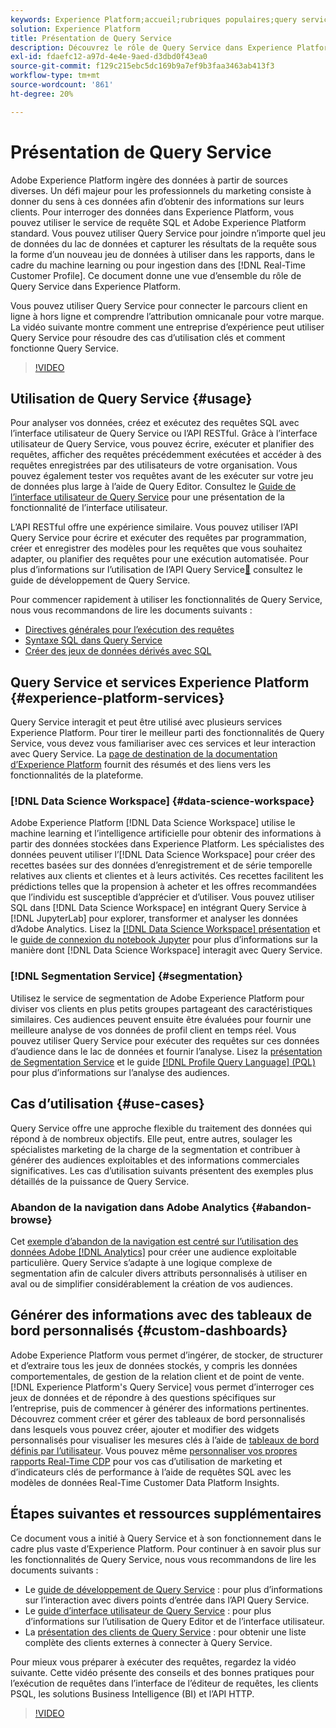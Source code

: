 ```yaml
---
keywords: Experience Platform;accueil;rubriques populaires;query service;Query service;requête
solution: Experience Platform
title: Présentation de Query Service
description: Découvrez le rôle de Query Service dans Experience Platform.
exl-id: fdaefc12-a97d-4e4e-9aed-d3dbd0f43ea0
source-git-commit: f129c215ebc5dc169b9a7ef9b3faa3463ab413f3
workflow-type: tm+mt
source-wordcount: '861'
ht-degree: 20%

---
```


# Présentation de Query Service

Adobe Experience Platform ingère des données à partir de sources diverses. Un défi majeur pour les professionnels du marketing consiste à donner du sens à ces données afin d’obtenir des informations sur leurs clients. Pour interroger des données dans Experience Platform, vous pouvez utiliser le service de requête SQL et Adobe Experience Platform standard. Vous pouvez utiliser Query Service pour joindre n’importe quel jeu de données du lac de données et capturer les résultats de la requête sous la forme d’un nouveau jeu de données à utiliser dans les rapports, dans le cadre du machine learning ou pour ingestion dans des [!DNL Real-Time Customer Profile]. Ce document donne une vue d’ensemble du rôle de Query Service dans Experience Platform.

Vous pouvez utiliser Query Service pour connecter le parcours client en ligne à hors ligne et comprendre l’attribution omnicanale pour votre marque. La vidéo suivante montre comment une entreprise d’expérience peut utiliser Query Service pour résoudre des cas d’utilisation clés et comment fonctionne Query Service.

>[!VIDEO](https://video.tv.adobe.com/v/29795?quality=12&learn=on)

## Utilisation de Query Service {#usage}

Pour analyser vos données, créez et exécutez des requêtes SQL avec l’interface utilisateur de Query Service ou l’API RESTful.
Grâce à l’interface utilisateur de Query Service, vous pouvez écrire, exécuter et planifier des requêtes, afficher des requêtes précédemment exécutées et accéder à des requêtes enregistrées par des utilisateurs de votre organisation. Vous pouvez également tester vos requêtes avant de les exécuter sur votre jeu de données plus large à l’aide de Query Editor. Consultez le [Guide de l’interface utilisateur de Query Service](ui/overview.md) pour une présentation de la fonctionnalité de l’interface utilisateur.

L’API RESTful offre une expérience similaire. Vous pouvez utiliser l’API Query Service pour écrire et exécuter des requêtes par programmation, créer et enregistrer des modèles pour les requêtes que vous souhaitez adapter, ou planifier des requêtes pour une exécution automatisée. Pour plus d’informations sur l’utilisation de l’API Query Service[&#128279;](api/getting-started.md) consultez le guide de développement de Query Service.

Pour commencer rapidement à utiliser les fonctionnalités de Query Service, nous vous recommandons de lire les documents suivants :

- [Directives générales pour l’exécution des requêtes](./best-practices/writing-queries.md)
- [Syntaxe SQL dans Query Service](./sql/syntax.md)
- [Créer des jeux de données dérivés avec SQL](./data-distiller/derived-datasets/create-derived-datasets-with-sql.md)

## Query Service et services Experience Platform {#experience-platform-services}

Query Service interagit et peut être utilisé avec plusieurs services Experience Platform. Pour tirer le meilleur parti des fonctionnalités de Query Service, vous devez vous familiariser avec ces services et leur interaction avec Query Service. La [page de destination de la documentation d’Experience Platform](https://experienceleague.adobe.com/docs/experience-platform.html?lang=fr) fournit des résumés et des liens vers les fonctionnalités de la plateforme.

### [!DNL Data Science Workspace] {#data-science-workspace}

Adobe Experience Platform [!DNL Data Science Workspace] utilise le machine learning et l’intelligence artificielle pour obtenir des informations à partir des données stockées dans Experience Platform. Les spécialistes des données peuvent utiliser l’[!DNL Data Science Workspace] pour créer des recettes basées sur des données d’enregistrement et de série temporelle relatives aux clients et clientes et à leurs activités. Ces recettes facilitent les prédictions telles que la propension à acheter et les offres recommandées que l’individu est susceptible d’apprécier et d’utiliser. Vous pouvez utiliser SQL dans [!DNL Data Science Workspace] en intégrant Query Service à [!DNL JupyterLab] pour explorer, transformer et analyser les données d’Adobe Analytics. Lisez la [[!DNL Data Science Workspace] présentation](../data-science-workspace/home.md) et le [guide de connexion du notebook Jupyter](./clients/jupyter-notebook.md) pour plus d’informations sur la manière dont [!DNL Data Science Workspace] interagit avec Query Service.

### [!DNL Segmentation Service] {#segmentation}

Utilisez le service de segmentation de Adobe Experience Platform pour diviser vos clients en plus petits groupes partageant des caractéristiques similaires. Ces audiences peuvent ensuite être évaluées pour fournir une meilleure analyse de vos données de profil client en temps réel. Vous pouvez utiliser Query Service pour exécuter des requêtes sur ces données d’audience dans le lac de données et fournir l’analyse. Lisez la [présentation de Segmentation Service](../segmentation/home.md) et le guide [[!DNL Profile Query Language] (PQL)](../segmentation/pql/overview.md) pour plus d’informations sur l’analyse des audiences.

## Cas d’utilisation {#use-cases}

Query Service offre une approche flexible du traitement des données qui répond à de nombreux objectifs. Elle peut, entre autres, soulager les spécialistes marketing de la charge de la segmentation et contribuer à générer des audiences exploitables et des informations commerciales significatives. Les cas d’utilisation suivants présentent des exemples plus détaillés de la puissance de Query Service.

### Abandon de la navigation dans Adobe Analytics {#abandon-browse}

Cet [exemple d’abandon de la navigation est centré sur l’utilisation des données Adobe [!DNL Analytics]](./use-cases/abandoned-browse.md) pour créer une audience exploitable particulière. Query Service s’adapte à une logique complexe de segmentation afin de calculer divers attributs personnalisés à utiliser en aval ou de simplifier considérablement la création de vos audiences.

## Générer des informations avec des tableaux de bord personnalisés {#custom-dashboards}

Adobe Experience Platform vous permet dʼingérer, de stocker, de structurer et dʼextraire tous les jeux de données stockés, y compris les données comportementales, de gestion de la relation client et de point de vente. [!DNL Experience Platform's Query Service] vous permet dʼinterroger ces jeux de données et de répondre à des questions spécifiques sur lʼentreprise, puis de commencer à générer des informations pertinentes. Découvrez comment créer et gérer des tableaux de bord personnalisés dans lesquels vous pouvez créer, ajouter et modifier des widgets personnalisés pour visualiser les mesures clés à l’aide de [tableaux de bord définis par l’utilisateur](../dashboards/standard-dashboards.md). Vous pouvez même [personnaliser vos propres rapports Real-Time CDP](../dashboards/data-models/cdp-insights-data-model-b2c.md) pour vos cas d’utilisation de marketing et d’indicateurs clés de performance à l’aide de requêtes SQL avec les modèles de données Real-Time Customer Data Platform Insights.

## Étapes suivantes et ressources supplémentaires

Ce document vous a initié à Query Service et à son fonctionnement dans le cadre plus vaste d’Experience Platform. Pour continuer à en savoir plus sur les fonctionnalités de Query Service, nous vous recommandons de lire les documents suivants :

- Le [guide de développement de Query Service](api/getting-started.md) : pour plus d’informations sur l’interaction avec divers points d’entrée dans l’API Query Service.
- Le [guide d’interface utilisateur de Query Service](ui/overview.md) : pour plus d’informations sur l’utilisation de Query Editor et de l’interface utilisateur.
- La [présentation des clients de Query Service](clients/overview.md) : pour obtenir une liste complète des clients externes à connecter à Query Service.

Pour mieux vous préparer à exécuter des requêtes, regardez la vidéo suivante. Cette vidéo présente des conseils et des bonnes pratiques pour lʼexécution de requêtes dans lʼinterface de lʼéditeur de requêtes, les clients PSQL, les solutions Business Intelligence (BI) et lʼAPI HTTP.

>[!VIDEO](https://video.tv.adobe.com/v/29811?quality=12&learn=on)
